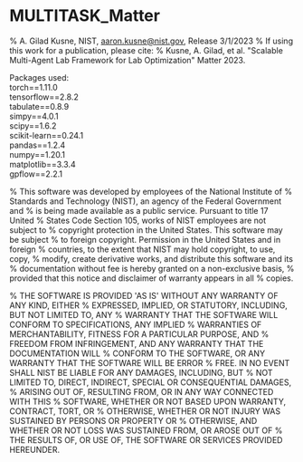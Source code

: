 # MULTITASK_Matter
% A. Gilad Kusne, NIST, aaron.kusne@nist.gov, Release 3/1/2023
% If using this work for a publication, please cite:
% Kusne, A. Gilad, et al. "Scalable Multi-Agent Lab Framework for Lab Optimization" Matter 2023.

Packages used: \
torch==1.11.0 \
tensorflow==2.8.2 \
tabulate==0.8.9 \
simpy==4.0.1 \
scipy==1.6.2 \
scikit-learn==0.24.1 \
pandas==1.2.4 \
numpy==1.20.1 \
matplotlib==3.3.4 \
gpflow==2.2.1

% This software was developed by employees of the National Institute of
% Standards and Technology (NIST), an agency of the Federal Government and
% is being made available as a public service. Pursuant to title 17 United
% States Code Section 105, works of NIST employees are not subject to
% copyright protection in the United States.  This software may be subject
% to foreign copyright.  Permission in the United States and in foreign
% countries, to the extent that NIST may hold copyright, to use, copy,
% modify, create derivative works, and distribute this software and its
% documentation without fee is hereby granted on a non-exclusive basis,
% provided that this notice and disclaimer of warranty appears in all
% copies.

% THE SOFTWARE IS PROVIDED 'AS IS' WITHOUT ANY WARRANTY OF ANY KIND, EITHER
% EXPRESSED, IMPLIED, OR STATUTORY, INCLUDING, BUT NOT LIMITED TO, ANY
% WARRANTY THAT THE SOFTWARE WILL CONFORM TO SPECIFICATIONS, ANY IMPLIED
% WARRANTIES OF MERCHANTABILITY, FITNESS FOR A PARTICULAR PURPOSE, AND
% FREEDOM FROM INFRINGEMENT, AND ANY WARRANTY THAT THE DOCUMENTATION WILL
% CONFORM TO THE SOFTWARE, OR ANY WARRANTY THAT THE SOFTWARE WILL BE ERROR
% FREE.  IN NO EVENT SHALL NIST BE LIABLE FOR ANY DAMAGES, INCLUDING, BUT
% NOT LIMITED TO, DIRECT, INDIRECT, SPECIAL OR CONSEQUENTIAL DAMAGES,
% ARISING OUT OF, RESULTING FROM, OR IN ANY WAY CONNECTED WITH THIS
% SOFTWARE, WHETHER OR NOT BASED UPON WARRANTY, CONTRACT, TORT, OR
% OTHERWISE, WHETHER OR NOT INJURY WAS SUSTAINED BY PERSONS OR PROPERTY OR
% OTHERWISE, AND WHETHER OR NOT LOSS WAS SUSTAINED FROM, OR AROSE OUT OF
% THE RESULTS OF, OR USE OF, THE SOFTWARE OR SERVICES PROVIDED HEREUNDER.
